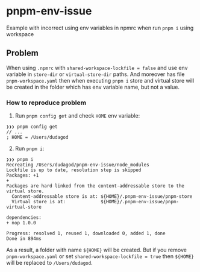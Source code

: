 # pnpm-env-issue

Example with incorrect using env variables in npmrc when run `pnpm i` using workspace

## Problem

When using `.npmrc` with `shared-workspace-lockfile = false` and use env variable in `store-dir` or `virtual-store-dir` paths. And moreover has file `pnpm-workspace.yaml` then when executing `pnpm i` store and virtual store will be created in the folder which has env variable name, but not a value.

### How to reproduce problem

1. Run `pnpm config get` and check `HOME` env variable:
```(bash)
❯❯❯ pnpm config get
// ...
; HOME = /Users/dudagod
```
2. Run `pnpm i`:
```
❯❯❯ pnpm i
Recreating /Users/dudagod/pnpm-env-issue/node_modules
Lockfile is up to date, resolution step is skipped
Packages: +1
+
Packages are hard linked from the content-addressable store to the virtual store.
  Content-addressable store is at: ${HOME}/.pnpm-env-issue/pnpm-store
  Virtual store is at:             ${HOME}/.pnpm-env-issue/pnpm-virtual-store

dependencies:
+ nop 1.0.0

Progress: resolved 1, reused 1, downloaded 0, added 1, done
Done in 894ms
```

As a result, a folder with name `${HOME}` will be created. But if you remove `pnpm-workspace.yaml` or set `shared-workspace-lockfile = true` then `${HOME}` will be replaced to `/Users/dudagod`.
